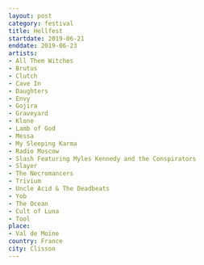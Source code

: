```yaml
---
layout: post
category: festival
title: Hellfest
startdate: 2019-06-21
enddate: 2019-06-23
artists: 
- All Them Witches
- Brutus
- Clutch
- Cave In
- Daughters
- Envy
- Gojira
- Graveyard
- Klone
- Lamb of God
- Messa
- My Sleeping Karma
- Radio Moscow
- Slash Featuring Myles Kennedy and the Conspirators
- Slayer
- The Necromancers
- Trivium
- Uncle Acid & The Deadbeats
- Yob
- The Ocean
- Cult of Luna
- Tool
place: 
- Val de Moine
country: France
city: Clisson
---
```


